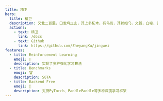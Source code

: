 ```yaml
---
title: 精卫
hero:
  title: 精卫
  description: 又北二百里，曰发鸠之山，其上多柘木，有鸟焉，其状如乌，文首，白喙，赤足，名曰：“精卫”，其鸣自詨。是炎帝之少女，名曰女娃。女娃游于东海，溺而不返，故为精卫，常衔西山之木石，以堙于东海。漳水出焉，东流注于河。《山海经·北山经》
  actions:
    - text: 精卫
      link: /docs
    - text: Github
      link: https://github.com/ZheyangXu/jingwei
features:
  - title: Reinforcement Learning
    emoji: 🤖️
    description: 实现了多种强化学习算法
  - title: Benchmarks
    emoji: 🏆
    description: SOTA
  - title: Backend Free
    emoji: 🚀
    description: 支持PyTorch、PaddlePaddle等多种深度学习框架
---
```

